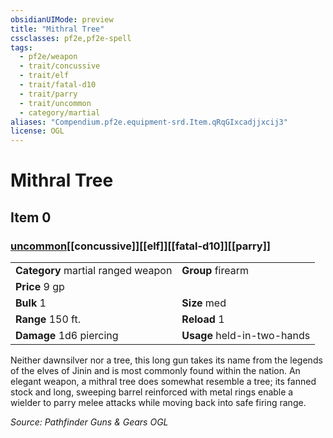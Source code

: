 ```yaml
---
obsidianUIMode: preview
title: "Mithral Tree"
cssclasses: pf2e,pf2e-spell
tags:
  - pf2e/weapon
  - trait/concussive
  - trait/elf
  - trait/fatal-d10
  - trait/parry
  - trait/uncommon
  - category/martial
aliases: "Compendium.pf2e.equipment-srd.Item.qRqGIxcadjjxcij3"
license: OGL
---
```

# Mithral Tree
## Item 0
### [uncommon](uncommon "Uncommon Rarity Trait")[[concussive]][[elf]][[fatal-d10]][[parry]]

|  |  |
| -- | -- |
| **Category** martial ranged weapon | **Group** firearm |
| **Price** 9 gp |  |
| **Bulk** 1 | **Size** med |
|**Range** 150 ft.| **Reload** 1|
| **Damage** 1d6 piercing  | **Usage** held-in-two-hands |



Neither dawnsilver nor a tree, this long gun takes its name from the legends of the elves of Jinin and is most commonly found within the nation. An elegant weapon, a mithral tree does somewhat resemble a tree; its fanned stock and long, sweeping barrel reinforced with metal rings enable a wielder to parry melee attacks while moving back into safe firing range.

*Source: Pathfinder Guns & Gears*
*OGL*
